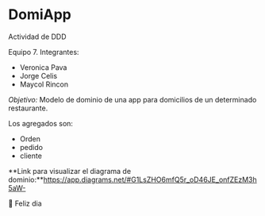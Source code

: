 # DomiApp
Actividad de DDD

Equipo 7. Integrantes:
- Veronica Pava
- Jorge Celis
- Maycol Rincon

_Objetivo:_ Modelo de dominio de una app para domicilios de un determinado restaurante.

Los agregados son:
- Orden
- pedido
- cliente

**Link para visualizar el diagrama de dominio:**https://app.diagrams.net/#G1LsZHO6mfQ5r_oD46JE_onfZEzM3h5aW-

🍁 Feliz dia
